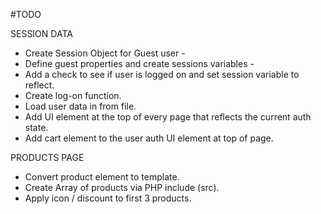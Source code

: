 #TODO

SESSION DATA

- Create Session Object for Guest user -
- Define guest properties and create sessions variables -
- Add a check to see if user is logged on and set session variable to reflect.
- Create log-on function.
- Load user data in from file.
- Add UI element at the top of every page that reflects the current auth state.
- Add cart element to the user auth UI element at top of page.

PRODUCTS PAGE

- Convert product element to template.
- Create Array of products via PHP include (src).
- Apply icon / discount to first 3 products.
